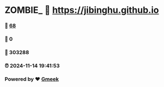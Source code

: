 # ZOMBIE_ :link: https://jibinghu.github.io 
### :page_facing_up: [68](https://jibinghu.github.io/tag.html) 
### :speech_balloon: 0 
### :hibiscus: 303288 
### :alarm_clock: 2024-11-14 19:41:53 
### Powered by :heart: [Gmeek](https://github.com/Meekdai/Gmeek)
